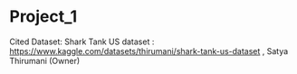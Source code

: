 # Project_1

Cited Dataset:
Shark Tank US dataset : https://www.kaggle.com/datasets/thirumani/shark-tank-us-dataset ,
Satya Thirumani (Owner)
